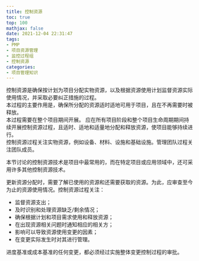 ```yaml
---
title: 控制资源
toc: true
top: 100
mathjax: false
date: 2021-12-04 22:31:47
tags:
- PMP
- 项目资源管理
- 监控过程组
- 控制资源
categories:
- 项目管理知识
---
```

控制资源是确保按计划为项目分配实物资源，以及根据资源使用计划监督资源实际使用情况，并采取必要纠正措施的过程。  
本过程的主要作用是，确保所分配的资源适时适地可用于项目，且在不再需要时被释放。  
本过程需要在整个项目期间开展。
应在所有项目阶段和整个项目生命周期期间持续开展控制资源过程，且适时、适地和适量地分配和释放资源，使项目能够持续进行。  
控制资源过程关注实物资源，例如设备、材料、设施和基础设施。管理团队过程关注团队成员。  

本节讨论的控制资源技术是项目中最常用的，而在特定项目或应用领域中，还可采用许多其他控制资源技术。  

更新资源分配时，需要了解已使用的资源和还需要获取的资源。为此，应审查至今为止的资源使用情况。控制资源过程关注：   

- 监督资源支出；
- 及时识别和处理资源缺乏/剩余情况；
- 确保根据计划和项目需求使用和释放资源；
- 在出现资源相关问题时通知相应的相关方；
- 影响可以导致资源使用变更的因素；
- 在变更实际发生时对其进行管理。  

进度基准或成本基准的任何变更，都必须经过实施整体变更控制过程的审批。

